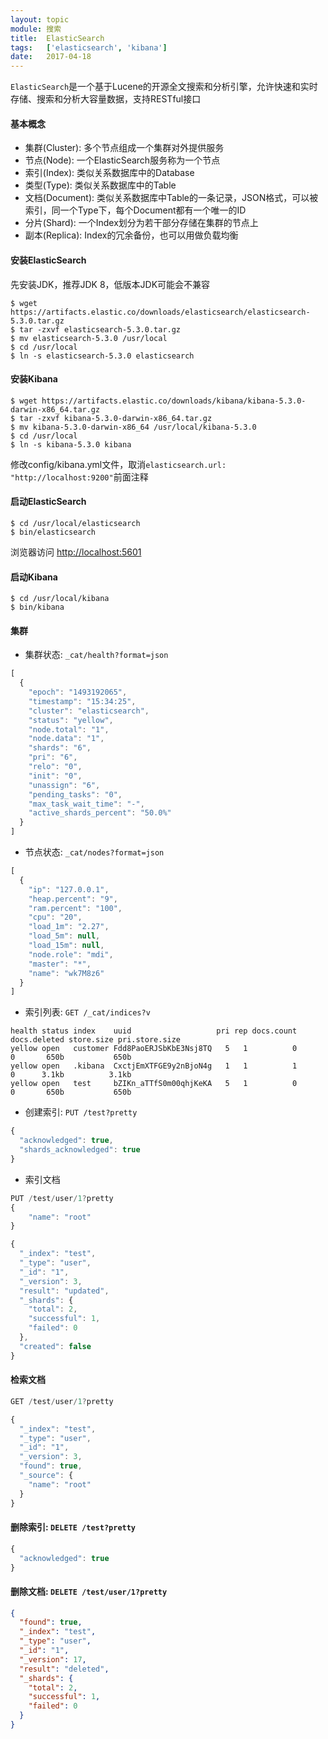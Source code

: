 ```yaml
---
layout: topic
module: 搜索
title:  ElasticSearch
tags:   ['elasticsearch', 'kibana']
date:   2017-04-18
---
```


`ElasticSearch`是一个基于Lucene的开源全文搜索和分析引擎，允许快速和实时存储、搜索和分析大容量数据，支持RESTful接口

#### 基本概念

* 集群(Cluster): 多个节点组成一个集群对外提供服务
* 节点(Node): 一个ElasticSearch服务称为一个节点
* 索引(Index): 类似关系数据库中的Database
* 类型(Type): 类似关系数据库中的Table
* 文档(Document): 类似关系数据库中Table的一条记录，JSON格式，可以被索引，同一个Type下，每个Document都有一个唯一的ID
* 分片(Shard): 一个Index划分为若干部分存储在集群的节点上
* 副本(Replica): Index的冗余备份，也可以用做负载均衡

#### 安装ElasticSearch

先安装JDK，推荐JDK 8，低版本JDK可能会不兼容

```linux
$ wget https://artifacts.elastic.co/downloads/elasticsearch/elasticsearch-5.3.0.tar.gz
$ tar -zxvf elasticsearch-5.3.0.tar.gz
$ mv elasticsearch-5.3.0 /usr/local
$ cd /usr/local
$ ln -s elasticsearch-5.3.0 elasticsearch
```

#### 安装Kibana

```linux
$ wget https://artifacts.elastic.co/downloads/kibana/kibana-5.3.0-darwin-x86_64.tar.gz
$ tar -zxvf kibana-5.3.0-darwin-x86_64.tar.gz
$ mv kibana-5.3.0-darwin-x86_64 /usr/local/kibana-5.3.0
$ cd /usr/local
$ ln -s kibana-5.3.0 kibana
```

修改config/kibana.yml文件，取消`elasticsearch.url: "http://localhost:9200"`前面注释

#### 启动ElasticSearch

```linux
$ cd /usr/local/elasticsearch
$ bin/elasticsearch
```

浏览器访问 [http://localhost:5601](http://127.0.0.1:9200)

#### 启动Kibana

```linux
$ cd /usr/local/kibana
$ bin/kibana
```

#### 集群

* 集群状态: `_cat/health?format=json`

```js
[
  {
    "epoch": "1493192065",
    "timestamp": "15:34:25",
    "cluster": "elasticsearch",
    "status": "yellow",
    "node.total": "1",
    "node.data": "1",
    "shards": "6",
    "pri": "6",
    "relo": "0",
    "init": "0",
    "unassign": "6",
    "pending_tasks": "0",
    "max_task_wait_time": "-",
    "active_shards_percent": "50.0%"
  }
]
```

* 节点状态: `_cat/nodes?format=json`

```js
[
  {
    "ip": "127.0.0.1",
    "heap.percent": "9",
    "ram.percent": "100",
    "cpu": "20",
    "load_1m": "2.27",
    "load_5m": null,
    "load_15m": null,
    "node.role": "mdi",
    "master": "*",
    "name": "wk7M8z6"
  }
]
```

* 索引列表: `GET /_cat/indices?v`

```console
health status index    uuid                   pri rep docs.count docs.deleted store.size pri.store.size
yellow open   customer Fdd8PaoERJSbKbE3Nsj8TQ   5   1          0            0       650b           650b
yellow open   .kibana  CxctjEmXTFGE9y2nBjoN4g   1   1          1            0      3.1kb          3.1kb
yellow open   test     bZIKn_aTTfS0m00qhjKeKA   5   1          0            0       650b           650b
```

* 创建索引: `PUT /test?pretty`

```js
{
  "acknowledged": true,
  "shards_acknowledged": true
}
```

* 索引文档

```js
PUT /test/user/1?pretty
{
    "name": "root"
}
```

```js
{
  "_index": "test",
  "_type": "user",
  "_id": "1",
  "_version": 3,
  "result": "updated",
  "_shards": {
    "total": 2,
    "successful": 1,
    "failed": 0
  },
  "created": false
}
```

#### 检索文档

```js
GET /test/user/1?pretty
```

```js
{
  "_index": "test",
  "_type": "user",
  "_id": "1",
  "_version": 3,
  "found": true,
  "_source": {
    "name": "root"
  }
}
```

#### 删除索引: `DELETE /test?pretty`

```js
{
  "acknowledged": true
}
```

#### 删除文档: `DELETE /test/user/1?pretty`

```json
{
  "found": true,
  "_index": "test",
  "_type": "user",
  "_id": "1",
  "_version": 17,
  "result": "deleted",
  "_shards": {
    "total": 2,
    "successful": 1,
    "failed": 0
  }
}
```
